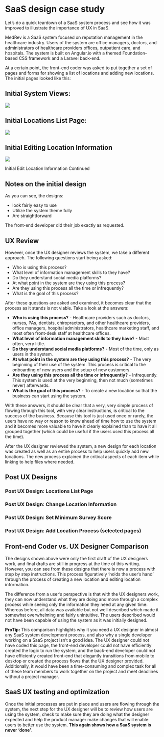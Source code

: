 # SaaS design case study

Let’s do a quick teardown of a SaaS system process and see how it was improved to illustrate the importance of UX in SaaS. 

MedRev is a SaaS system focused on reputation management in the healthcare industry. Users of the system are office managers, doctors, and administrators of healthcare providers offices, outpatient care, and hospitals. The system is built on Angular.io with a themed Foundation-based CSS framework and a Laravel back-end. 

At a certain point, the front-end coder was asked to put together a set of pages and forms for showing a list of locations and adding new locations. The initial pages looked like this:

## Initial System Views:

![](https://via.placeholder.com/800x300/09f/fff.png?text=medrev)

## Initial Locations List Page:

![](http://via.placeholder.com/600x300?text=Image%20Goes%20Here)

## Initial Editing Location Information

![](http://via.placeholder.com/600x300?text=Image%20Goes%20Here)

Initial Edit Location Information Continued

## Notes on the initial design

As you can see, the designs:

* look fairly easy to use
* Utilize the system theme fully
* Are straightforward

The front-end developer did their job exactly as requested.

## UX Review

However, once the UX designer reviews the system, we take a different approach. The following questions start being asked:

* Who is using this process?
* What level of information management skills to they have?
* Do they understand social media platforms?
* At what point in the system are they using this process?
* Are they using this process all the time or infrequently?
* What is the goal of this process?

After these questions are asked and examined, it becomes clear that the process as it stands is not viable. Take a look at the answers:

* **Who is using this process?** - Healthcare providers such as doctors, nurses, PAs, dentists, chiropractors, and other healthcare providers, office managers, hospital administrators,  healthcare marketing staff, and most often front-desk staff at healthcare offices.
* **What level of information management skills to they have?** - Most often, very little.
* **Do they understand social media platforms?** - Most of the time, only as users in the system.
* **At what point in the system are they using this process?** - The very beginning of their use of the system. This process is critical to the onboarding of new users and the setup of new customers.
* **Are they using this process all the time or infrequently?** - Infrequently. This system is used at the very beginning, then not much \(sometimes never\) afterwards.
* **What is the goal of this process?** - To create a new location so that the business can start using the system.

With these answers, it should be clear that a very, very simple process of flowing through this tool, with very clear instructions, is critical to the success of the business. Because this tool is just used once or rarely, the users have no way or reason to know ahead of time how to use the system and it becomes more valuable to have it clearly explained than to have it all grouped together \(which could be useful if the users used this process all the time\).

After the UX designer reviewed the system, a new design for each location was created as well as an entire process to help users quickly add new locations. The new process explained the critical aspects of each item while linking to help files where needed.

## Post UX Designs

### Post UX Design: Locations List Page

### Post UX Design: Change Location Information

### Post UX Design: Set Minimum Survey Score

### Post UX Design: Add Location Process \(selected pages\)

## Front-end Coder vs. UX Designer Comparison

The designs shown above were only the first draft of the UX designers work, and final drafts are still in progress at the time of this writing. However, you can see from these designs that there is now a process with step by step instructions. This process figuratively ‘holds the user’s hand’ through the process of creating a new location and editing location information. 

The difference from a user’s perspective is that with the UX designers work, they can now understand what they are doing and move through a complex process while seeing only the information they need at any given time. Whereas before, all data was available but not well described which made it somewhat overwhelming and fairly unintuitive. The users described would not have been capable of using the system as it was initially designed.

**ProTip:** This comparison highlights why it you need a UX designer in almost any SaaS system development process, and also why a single developer working on a SaaS project isn’t a good idea. The UX designer could not have coded this page, the front-end developer could not have efficiently created the logic to run the system, and the back-end developer could not have efficiently created front-end that elegantly transitions from mobile to desktop or created the process flows that the UX designer provided. Additionally, it would have been a time-consuming and complex task for all of these team members to work together on the project and meet deadlines without a project manager.

## SaaS UX testing and optimization

Once the initial processes are put in place and users are flowing through the system, the next step for the UX designer will be to review how users are using the system, check to make sure they are doing what the designer expected and help the product manager make changes that will enable users to better use the system. **This again shows how a SaaS system is never ‘done’.**

## 

